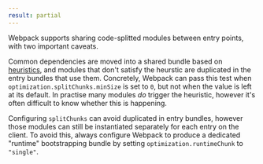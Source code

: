 ```yaml
---
result: partial
---
```


Webpack supports sharing code-splitted modules between entry points, with two important caveats.

Common dependencies are moved into a shared bundle based on [heuristics], and modules that don't satisfy the heurstic are duplicated in the entry bundles that use them. Concretely, Webpack can pass this test when `optimization.splitChunks.minSize` is set to `0`, but not when the value is left at its default. In practise many modules _do_ trigger the heuristic, however it's often difficult to know whether this is happening.

Configuring `splitChunks` can avoid duplicated in entry bundles, however those modules can still be instantiated separately for each entry on the client. To avoid this, always configure Webpack to produce a dedicated "runtime" bootstrapping bundle by setting `optimization.runtimeChunk` to `"single"`.

[heuristics]: https://webpack.js.org/plugins/split-chunks-plugin/#defaults
